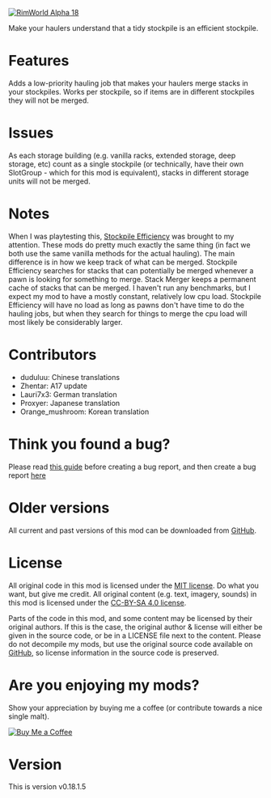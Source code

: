 [![RimWorld Alpha 18](https://img.shields.io/badge/RimWorld-Alpha%2018-brightgreen.svg)](http://rimworldgame.com/)

Make your haulers understand that a tidy stockpile is an efficient stockpile.

# Features
Adds a low-priority hauling job that makes your haulers merge stacks in your stockpiles. Works per stockpile, so if items are in different stockpiles they will not be merged. 

# Issues
As each storage building (e.g. vanilla racks, extended storage, deep storage, etc) count as a single stockpile (or technically, have their own SlotGroup - which for this mod is equivalent), stacks in different storage units will not be merged. 

# Notes
When I was playtesting this, [Stockpile Efficiency](http://steamcommunity.com/sharedfiles/filedetails/?id=857055488) was brought to my attention. These mods do pretty much exactly the same thing (in fact we both use the same vanilla methods for the actual hauling). The main difference is in how we keep track of what can be merged. Stockpile Efficiency searches for stacks that can potentially be merged whenever a pawn is looking for something to merge. Stack Merger keeps a permanent cache of stacks that can be merged. I haven't run any benchmarks, but I expect my mod to have a mostly constant, relatively low cpu load. Stockpile Efficiency will have no load as long as pawns don't have time to do the hauling jobs, but when they search for things to merge the cpu load will most likely be considerably larger. 



# Contributors
 - duduluu:	Chinese translations
 - Zhentar:	A17 update
 - Lauri7x3:	German translation
 - Proxyer:	Japanese translation
 - Orange_mushroom:	Korean translation

# Think you found a bug? 
Please read [this guide](http://steamcommunity.com/sharedfiles/filedetails/?id=725234314) before creating a bug report,
 and then create a bug report [here](https://github.com/FluffierThanThou/StackMerger/issues)

# Older versions
All current and past versions of this mod can be downloaded from [GitHub](https://github.com/FluffierThanThou/StackMerger/releases).

# License
All original code in this mod is licensed under the [MIT license](https://opensource.org/licenses/MIT). Do what you want, but give me credit. 
All original content (e.g. text, imagery, sounds) in this mod is licensed under the [CC-BY-SA 4.0 license](http://creativecommons.org/licenses/by-sa/4.0/).

Parts of the code in this mod, and some content may be licensed by their original authors. If this is the case, the original author & license will either be given in the source code, or be in a LICENSE file next to the content. Please do not decompile my mods, but use the original source code available on [GitHub](https://github.com/FluffierThanThou/StackMerger/), so license information in the source code is preserved.

# Are you enjoying my mods?
Show your appreciation by buying me a coffee (or contribute towards a nice single malt).

[![Buy Me a Coffee](http://i.imgur.com/EjWiUwx.gif)](https://ko-fi.com/fluffymods)

# Version
This is version v0.18.1.5